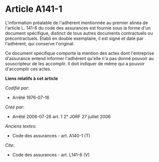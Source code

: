 # Article A141-1

L'information préalable de l'adhérent mentionnée au premier alinéa de l'article L. 141-6 du code des assurances est fournie
sous la forme d'un document spécifique, distinct de tous autres documents contractuels ou précontractuels. Etabli en double
exemplaire, il est signé et daté par l'adhérent, qui conserve l'original. 

Ce document spécifique comporte la mention des actes dont l'entreprise d'assurance entend informer l'adhérent qu'elle n'a pas
donné pouvoir au souscripteur de les accomplir. Il doit indiquer de même qui a pouvoir d'accomplir ces actes.

**Liens relatifs à cet article**

_Codifié par_:

  - Arrêté 1976-07-16

_Créé par_:

  - Arrêté 2006-07-26 art. 1 2° JORF 27 juillet 2006

_Anciens textes_:

  - Code des assurances - art. A140-1 (T)

_Cite_:

  - Code des assurances - art. L141-6 (V)
